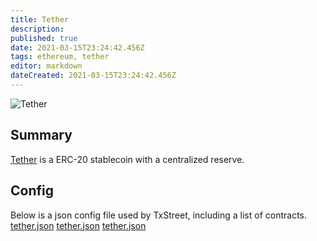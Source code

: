```yaml
---
title: Tether
description:
published: true
date: 2021-03-15T23:24:42.456Z
tags: ethereum, tether
editor: markdown
dateCreated: 2021-03-15T23:24:42.456Z
---
```


![Tether](https://txstreet.com/static/img/singles/house_logos/tether.png)

## Summary

<a href="https://tether.to" target="_blank">Tether</a> is a ERC-20 stablecoin with a centralized reserve.

## Config

Below is a json config file used by TxStreet, including a list of contracts. [tether.json](/ethereum/houses/tether.json) [tether.json](/ethereum/houses/tether.json) [tether.json](/ethereum/houses/tether.json)